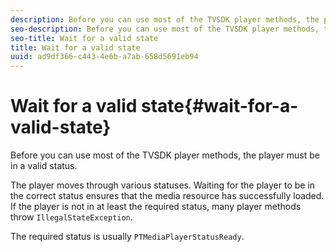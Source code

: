 ```yaml
---
description: Before you can use most of the TVSDK player methods, the player must be in a valid status.
seo-description: Before you can use most of the TVSDK player methods, the player must be in a valid status.
seo-title: Wait for a valid state
title: Wait for a valid state
uuid: ad9df366-c443-4e6b-a7ab-658d5691eb94
---
```


# Wait for a valid state{#wait-for-a-valid-state}

Before you can use most of the TVSDK player methods, the player must be in a valid status.

 The player moves through various statuses. Waiting for the player to be in the correct status ensures that the media resource has successfully loaded. If the player is not in at least the required status, many player methods throw `IllegalStateException`.

The required status is usually `PTMediaPlayerStatusReady`. 
